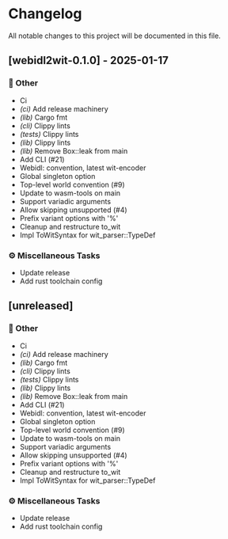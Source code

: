# Changelog

All notable changes to this project will be documented in this file.

## [webidl2wit-0.1.0] - 2025-01-17

### 💼 Other

- Ci
- *(ci)* Add release machinery
- *(lib)* Cargo fmt
- *(cli)* Clippy lints
- *(tests)* Clippy lints
- *(lib)* Clippy lints
- *(lib)* Remove Box::leak from main
- Add CLI (#21)
- Webidl: convention, latest wit-encoder
- Global singleton option
- Top-level world convention (#9)
- Update to wasm-tools on main
- Support variadic arguments
- Allow skipping unsupported (#4)
- Prefix variant options with '%'
- Cleanup and restructure to_wit
- Impl ToWitSyntax for wit_parser::TypeDef

### ⚙️ Miscellaneous Tasks

- Update release
- Add rust toolchain config

## [unreleased]

### 💼 Other

- Ci
- *(ci)* Add release machinery
- *(lib)* Cargo fmt
- *(cli)* Clippy lints
- *(tests)* Clippy lints
- *(lib)* Clippy lints
- *(lib)* Remove Box::leak from main
- Add CLI (#21)
- Webidl: convention, latest wit-encoder
- Global singleton option
- Top-level world convention (#9)
- Update to wasm-tools on main
- Support variadic arguments
- Allow skipping unsupported (#4)
- Prefix variant options with '%'
- Cleanup and restructure to_wit
- Impl ToWitSyntax for wit_parser::TypeDef

### ⚙️ Miscellaneous Tasks

- Update release
- Add rust toolchain config

